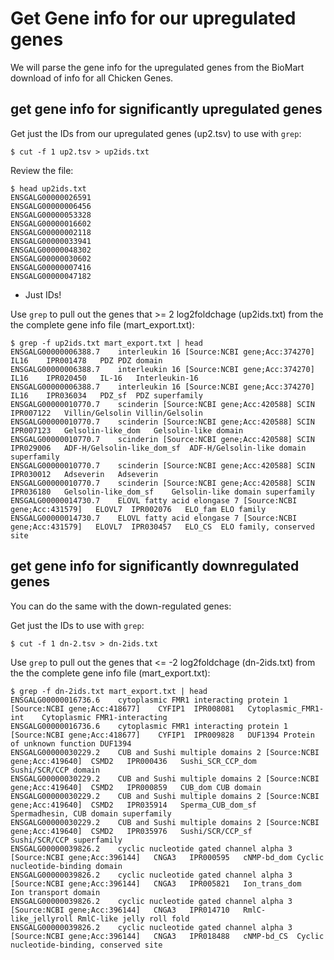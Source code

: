 # Get Gene info for our upregulated genes

We will parse the gene info for the upregulated genes from the BioMart download of info for all Chicken Genes.


## get gene info for significantly upregulated genes
Get just the IDs from our upregulated genes (up2.tsv) to use with `grep`:
```
$ cut -f 1 up2.tsv > up2ids.txt
```

Review the file:
```
$ head up2ids.txt
ENSGALG00000026591
ENSGALG00000006456
ENSGALG00000053328
ENSGALG00000016602
ENSGALG00000002118
ENSGALG00000033941
ENSGALG00000048302
ENSGALG00000030602
ENSGALG00000007416
ENSGALG00000047182
```
 - Just IDs!


Use `grep` to pull out the genes that >= 2 log2foldchage (up2ids.txt) from the the complete gene info file (mart_export.txt):
```
$ grep -f up2ids.txt mart_export.txt | head
ENSGALG00000006388.7	interleukin 16 [Source:NCBI gene;Acc:374270]	IL16	IPR001478	PDZ	PDZ domain
ENSGALG00000006388.7	interleukin 16 [Source:NCBI gene;Acc:374270]	IL16	IPR020450	IL-16	Interleukin-16
ENSGALG00000006388.7	interleukin 16 [Source:NCBI gene;Acc:374270]	IL16	IPR036034	PDZ_sf	PDZ superfamily
ENSGALG00000010770.7	scinderin [Source:NCBI gene;Acc:420588]	SCIN	IPR007122	Villin/Gelsolin	Villin/Gelsolin
ENSGALG00000010770.7	scinderin [Source:NCBI gene;Acc:420588]	SCIN	IPR007123	Gelsolin-like_dom	Gelsolin-like domain
ENSGALG00000010770.7	scinderin [Source:NCBI gene;Acc:420588]	SCIN	IPR029006	ADF-H/Gelsolin-like_dom_sf	ADF-H/Gelsolin-like domain superfamily
ENSGALG00000010770.7	scinderin [Source:NCBI gene;Acc:420588]	SCIN	IPR030012	Adseverin	Adseverin
ENSGALG00000010770.7	scinderin [Source:NCBI gene;Acc:420588]	SCIN	IPR036180	Gelsolin-like_dom_sf	Gelsolin-like domain superfamily
ENSGALG00000014730.7	ELOVL fatty acid elongase 7 [Source:NCBI gene;Acc:431579]	ELOVL7	IPR002076	ELO_fam	ELO family
ENSGALG00000014730.7	ELOVL fatty acid elongase 7 [Source:NCBI gene;Acc:431579]	ELOVL7	IPR030457	ELO_CS	ELO family, conserved site
```

## get gene info for significantly downregulated genes

You can do the same with the down-regulated genes:

Get just the IDs to use with `grep`:
```
$ cut -f 1 dn-2.tsv > dn-2ids.txt
```

Use `grep` to pull out the genes that <= -2 log2foldchage (dn-2ids.txt) from the the complete gene info file (mart_export.txt):
```
$ grep -f dn-2ids.txt mart_export.txt | head
ENSGALG00000016736.6	cytoplasmic FMR1 interacting protein 1 [Source:NCBI gene;Acc:418677]	CYFIP1	IPR008081	Cytoplasmic_FMR1-int	Cytoplasmic FMR1-interacting
ENSGALG00000016736.6	cytoplasmic FMR1 interacting protein 1 [Source:NCBI gene;Acc:418677]	CYFIP1	IPR009828	DUF1394	Protein of unknown function DUF1394
ENSGALG00000030229.2	CUB and Sushi multiple domains 2 [Source:NCBI gene;Acc:419640]	CSMD2	IPR000436	Sushi_SCR_CCP_dom	Sushi/SCR/CCP domain
ENSGALG00000030229.2	CUB and Sushi multiple domains 2 [Source:NCBI gene;Acc:419640]	CSMD2	IPR000859	CUB_dom	CUB domain
ENSGALG00000030229.2	CUB and Sushi multiple domains 2 [Source:NCBI gene;Acc:419640]	CSMD2	IPR035914	Sperma_CUB_dom_sf	Spermadhesin, CUB domain superfamily
ENSGALG00000030229.2	CUB and Sushi multiple domains 2 [Source:NCBI gene;Acc:419640]	CSMD2	IPR035976	Sushi/SCR/CCP_sf	Sushi/SCR/CCP superfamily
ENSGALG00000039826.2	cyclic nucleotide gated channel alpha 3 [Source:NCBI gene;Acc:396144]	CNGA3	IPR000595	cNMP-bd_dom	Cyclic nucleotide-binding domain
ENSGALG00000039826.2	cyclic nucleotide gated channel alpha 3 [Source:NCBI gene;Acc:396144]	CNGA3	IPR005821	Ion_trans_dom	Ion transport domain
ENSGALG00000039826.2	cyclic nucleotide gated channel alpha 3 [Source:NCBI gene;Acc:396144]	CNGA3	IPR014710	RmlC-like_jellyroll	RmlC-like jelly roll fold
ENSGALG00000039826.2	cyclic nucleotide gated channel alpha 3 [Source:NCBI gene;Acc:396144]	CNGA3	IPR018488	cNMP-bd_CS	Cyclic nucleotide-binding, conserved site
```



